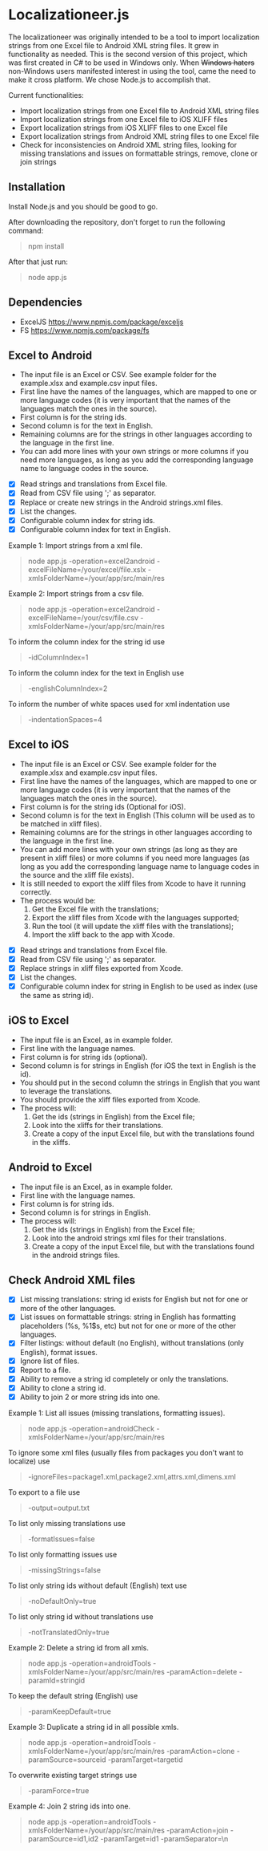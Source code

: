 # Localizationeer.js
The localizationeer was originally intended to be a tool to import localization strings from one Excel file to Android XML string files. It grew in functionality as needed. This is the second version of this project, which was first created in C# to be used in Windows only. When ~~Windows haters~~ non-Windows users manifested interest in using the tool, came the need to make it cross platform. We chose Node.js to accomplish that.

Current functionalities:
- Import localization strings from one Excel file to Android XML string files
- Import localization strings from one Excel file to iOS XLIFF files
- Export localization strings from iOS XLIFF files to one Excel file
- Export localization strings from Android XML string files to one Excel file
- Check for inconsistencies on Android XML string files, looking for missing translations and issues on formattable strings, remove, clone or join strings

## Installation
Install Node.js and you should be good to go.

After downloading the repository, don't forget to run the following command:
> npm install

After that just run:
> node app.js

## Dependencies
- ExcelJS https://www.npmjs.com/package/exceljs
- FS https://www.npmjs.com/package/fs

## Excel to Android
- The input file is an Excel or CSV. See example folder for the example.xlsx and example.csv input files.
- First line have the names of the languages, which are mapped to one or more language codes (it is very important that the names of the languages match the ones in the source).
- First column is for the string ids.
- Second column is for the text in English.
- Remaining columns are for the strings in other languages according to the language in the first line.
- You can add more lines with your own strings or more columns if you need more languages, as long as you add the corresponding language name to language codes in the source.

- [x] Read strings and translations from Excel file.
- [x] Read from CSV file using ';' as separator.
- [x] Replace or create new strings in the Android strings.xml files.
- [x] List the changes.
- [x] Configurable column index for string ids.
- [x] Configurable column index for text in English.

Example 1: Import strings from a xml file.
> node app.js -operation=excel2android -excelFileName=/your/excel/file.xslx -xmlsFolderName=/your/app/src/main/res

Example 2: Import strings from a csv file.
> node app.js -operation=excel2android -excelFileName=/your/csv/file.csv -xmlsFolderName=/your/app/src/main/res

To inform the column index for the string id use
> -idColumnIndex=1

To inform the column index for the text in English use
> -englishColumnIndex=2

To inform the number of white spaces used for xml indentation use
> -indentationSpaces=4

## Excel to iOS
- The input file is an Excel or CSV. See example folder for the example.xlsx and example.csv input files.
- First line have the names of the languages, which are mapped to one or more language codes (it is very important that the names of the languages match the ones in the source).
- First column is for the string ids (Optional for iOS).
- Second column is for the text in English (This column will be used as <source> to be matched in xliff files).
- Remaining columns are for the strings in other languages according to the language in the first line.
- You can add more lines with your own strings (as long as they are present in xliff files) or more columns if you need more languages (as long as you add the corresponding language name to language codes in the source and the xliff file exists).
- It is still needed to export the xliff files from Xcode to have it running correctly.
- The process would be: 
  1. Get the Excel file with the translations;
  2. Export the xliff files from Xcode with the languages supported;
  3. Run the tool (it will update the xliff files with the translations);
  4. Import the xliff back to the app with Xcode.

- [x] Read strings and translations from Excel file.
- [x] Read from CSV file using ';' as separator.
- [x] Replace strings in xliff files exported from Xcode.
- [x] List the changes.
- [x] Configurable column index for string in English to be used as index (use the same as string id).

## iOS to Excel
- The input file is an Excel, as in example folder.
- First line with the language names.
- First column is for string ids (optional).
- Second column is for strings in English (for iOS the text in English is the id).
- You should put in the second column the strings in English that you want to leverage the translations.
- You should provide the xliff files exported from Xcode.
- The process will:
  1. Get the ids (strings in English) from the Excel file;
  2. Look into the xliffs for their translations.
  3. Create a copy of the input Excel file, but with the translations found in the xliffs.

## Android to Excel
- The input file is an Excel, as in example folder.
- First line with the language names.
- First column is for string ids.
- Second column is for strings in English.
- The process will:
  1. Get the ids (strings in English) from the Excel file;
  2. Look into the android strings xml files for their translations.
  3. Create a copy of the input Excel file, but with the translations found in the android strings files.

## Check Android XML files
- [x] List missing translations: string id exists for English but not for one or more of the other languages.
- [x] List issues on formattable strings: string in English has formatting placeholders (%s, %1$s, etc) but not for one or more of the other languages.
- [x] Filter listings: without default (no English), without translations (only English), format issues.
- [x] Ignore list of files.
- [x] Report to a file.
- [x] Ability to remove a string id completely or only the translations.
- [x] Ability to clone a string id.
- [x] Ability to join 2 or more string ids into one.

Example 1: List all issues (missing translations, formatting issues).
> node app.js -operation=androidCheck -xmlsFolderName=/your/app/src/main/res

To ignore some xml files (usually files from packages you don't want to localize) use
> -ignoreFiles=package1.xml,package2.xml,attrs.xml,dimens.xml

To export to a file use
> -output=output.txt

To list only missing translations use
> -formatIssues=false

To list only formatting issues use
> -missingStrings=false

To list only string ids without default (English) text use
> -noDefaultOnly=true

To list only string id without translations use
> -notTranslatedOnly=true

Example 2: Delete a string id from all xmls.
> node app.js -operation=androidTools -xmlsFolderName=/your/app/src/main/res -paramAction=delete -paramId=stringid

To keep the default string (English) use
> -paramKeepDefault=true

Example 3: Duplicate a string id in all possible xmls.
> node app.js -operation=androidTools -xmlsFolderName=/your/app/src/main/res -paramAction=clone -paramSource=sourceid -paramTarget=targetid

To overwrite existing target strings use
> -paramForce=true

Example 4: Join 2 string ids into one.
> node app.js -operation=androidTools -xmlsFolderName=/your/app/src/main/res -paramAction=join -paramSource=id1,id2 -paramTarget=id1 -paramSeparator=\\n
